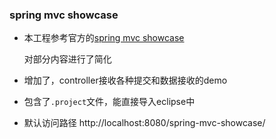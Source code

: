 ### spring mvc showcase

  - 本工程参考官方的[spring mvc showcase](https://github.com/spring-projects/spring-mvc-showcase)

    对部分内容进行了简化

  - 增加了，controller接收各种提交和数据接收的demo

  - 包含了`.project`文件，能直接导入eclipse中

  - 默认访问路径
    http://localhost:8080/spring-mvc-showcase/
